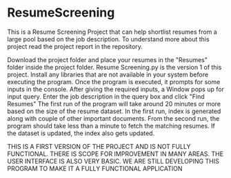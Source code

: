 # ResumeScreening

This is a Resume Screening Project that can help shortlist resumes from a large pool based on the job description. To understand more about this project read the project report in the repository.

Download the project folder and place your resumes in the "Resumes" folder inside the project folder.
Resume Screening.py is the version 1 of this project. Install any libraries that are not available in your system before executing the program.
Once the program is executed, it prompts for some inputs in the console. 
After giving the required inputs, a Window pops up for input query. Enter the job description in the query box and click "Find Resumes"
The first run of the program will take around 20 minutes or more based on the size of the resume dataset. In the first run, index is generated along with couple of other important documents.
From the second run, the program should take less than a minute to fetch the matching resumes.
If the dataset is updated, the index also gets updated.

THIS IS A FIRST VERSION OF THE PROJECT AND IS NOT FULLY FUNCTIONAL. THERE IS SCOPE FOR IMPROVEMENT IN MANY AREAS.
THE USER INTERFACE IS ALSO VERY BASIC. WE ARE STILL DEVELOPING THIS PROGRAM TO MAKE IT A FULLY FUNCTIONAL APPLICATION
